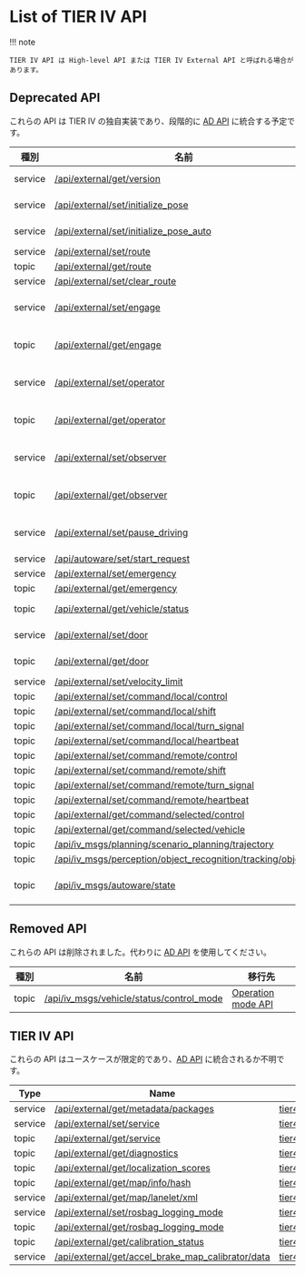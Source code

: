 # List of TIER IV API

!!! note

    TIER IV API は High-level API または TIER IV External API と呼ばれる場合があります。

## Deprecated API

これらの API は TIER IV の独自実装であり、段階的に [AD API](../ad-api/list/index.md) に統合する予定です。

| 種別    | 名前                                                                                                                           | 移行先                                                                                                                                            | 移行ガイド                                                                                                                                         |
| ------- | ------------------------------------------------------------------------------------------------------------------------------ | ------------------------------------------------------------------------------------------------------------------------------------------------- | -------------------------------------------------------------------------------------------------------------------------------------------------- |
| service | [/api/external/get/version](./api/external/get/version.md)                                                                     | [Interface API](https://autowarefoundation.github.io/autoware-documentation/main/design/autoware-interfaces/ad-api/features/interface/)           | -                                                                                                                                                  |
| service | [/api/external/set/initialize_pose](./api/external/set/initialize_pose.md)                                                     | [Localization API](https://autowarefoundation.github.io/autoware-documentation/main/design/autoware-interfaces/ad-api/features/localization/)     | -                                                                                                                                                  |
| service | [/api/external/set/initialize_pose_auto](./api/external/set/initialize_pose_auto.md)                                           | [Localization API](https://autowarefoundation.github.io/autoware-documentation/main/design/autoware-interfaces/ad-api/features/localization/)     | -                                                                                                                                                  |
| service | [/api/external/set/route](./api/external/set/route.md)                                                                         | [Routing API](https://autowarefoundation.github.io/autoware-documentation/main/design/autoware-interfaces/ad-api/features/routing/)               | -                                                                                                                                                  |
| topic   | [/api/external/get/route](./api/external/get/route.md)                                                                         | [Routing API](https://autowarefoundation.github.io/autoware-documentation/main/design/autoware-interfaces/ad-api/features/routing/)               | -                                                                                                                                                  |
| service | [/api/external/set/clear_route](./api/external/set/clear_route.md)                                                             | [Routing API](https://autowarefoundation.github.io/autoware-documentation/main/design/autoware-interfaces/ad-api/features/routing/)               | -                                                                                                                                                  |
| service | [/api/external/set/engage](./api/external/set/engage.md)                                                                       | [Operation mode API](https://autowarefoundation.github.io/autoware-documentation/main/design/autoware-interfaces/ad-api/features/operation_mode/) | [Operation mode compatibility](./migration/operation-mode.md)                                                                                      |
| topic   | [/api/external/get/engage](./api/external/get/engage.md)                                                                       | [Operation mode API](https://autowarefoundation.github.io/autoware-documentation/main/design/autoware-interfaces/ad-api/features/operation_mode/) | [Operation mode compatibility](./migration/operation-mode.md)                                                                                      |
| service | [/api/external/set/operator](./api/external/set/operator.md)                                                                   | [Operation mode API](https://autowarefoundation.github.io/autoware-documentation/main/design/autoware-interfaces/ad-api/features/operation_mode/) | [Operation mode compatibility](./migration/operation-mode.md)                                                                                      |
| topic   | [/api/external/get/operator](./api/external/get/operator.md)                                                                   | [Operation mode API](https://autowarefoundation.github.io/autoware-documentation/main/design/autoware-interfaces/ad-api/features/operation_mode/) | [Operation mode compatibility](./migration/operation-mode.md)                                                                                      |
| service | [/api/external/set/observer](./api/external/set/observer.md)                                                                   | [Operation mode API](https://autowarefoundation.github.io/autoware-documentation/main/design/autoware-interfaces/ad-api/features/operation_mode/) | [Operation mode compatibility](./migration/operation-mode.md)                                                                                      |
| topic   | [/api/external/get/observer](./api/external/get/observer.md)                                                                   | [Operation mode API](https://autowarefoundation.github.io/autoware-documentation/main/design/autoware-interfaces/ad-api/features/operation_mode/) | [Operation mode compatibility](./migration/operation-mode.md)                                                                                      |
| service | [/api/external/set/pause_driving](./api/external/set/pause_driving.md)                                                         | [Operation mode API](https://autowarefoundation.github.io/autoware-documentation/main/design/autoware-interfaces/ad-api/features/operation_mode/) | [Operation mode compatibility](./migration/operation-mode.md)                                                                                      |
| service | [/api/autoware/set/start_request](./api/autoware/set/start_request.md)                                                         | T.B.D.                                                                                                                                            | -                                                                                                                                                  |
| service | [/api/external/set/emergency](./api/external/set/emergency.md)                                                                 | T.B.D.                                                                                                                                            | -                                                                                                                                                  |
| topic   | [/api/external/get/emergency](./api/external/get/emergency.md)                                                                 | T.B.D.                                                                                                                                            | -                                                                                                                                                  |
| topic   | [/api/external/get/vehicle/status](./api/external/get/vehicle/status.md)                                                       | [Vehicle status API](https://autowarefoundation.github.io/autoware-documentation/main/design/autoware-interfaces/ad-api/features/vehicle-status/) | -                                                                                                                                                  |
| service | [/api/external/set/door](./api/external/set/door.md)                                                                           | [Vehicle doors API](https://autowarefoundation.github.io/autoware-documentation/main/design/autoware-interfaces/ad-api/features/vehicle-doors/)   | -                                                                                                                                                  |
| topic   | [/api/external/get/door](./api/external/get/door.md)                                                                           | [Vehicle doors API](https://autowarefoundation.github.io/autoware-documentation/main/design/autoware-interfaces/ad-api/features/vehicle-doors/)   | -                                                                                                                                                  |
| service | [/api/external/set/velocity_limit](./api/external/set/velocity_limit.md)                                                       | T.B.D.                                                                                                                                            | -                                                                                                                                                  |
| topic   | [/api/external/set/command/local/control](./api/external/set/command/local/control.md)                                         | T.B.D.                                                                                                                                            | -                                                                                                                                                  |
| topic   | [/api/external/set/command/local/shift](./api/external/set/command/local/shift.md)                                             | T.B.D.                                                                                                                                            | -                                                                                                                                                  |
| topic   | [/api/external/set/command/local/turn_signal](./api/external/set/command/local/turn_signal.md)                                 | T.B.D.                                                                                                                                            | -                                                                                                                                                  |
| topic   | [/api/external/set/command/local/heartbeat](./api/external/set/command/local/heartbeat.md)                                     | T.B.D.                                                                                                                                            | -                                                                                                                                                  |
| topic   | [/api/external/set/command/remote/control](./api/external/set/command/remote/control.md)                                       | T.B.D.                                                                                                                                            | -                                                                                                                                                  |
| topic   | [/api/external/set/command/remote/shift](./api/external/set/command/remote/shift.md)                                           | T.B.D.                                                                                                                                            | -                                                                                                                                                  |
| topic   | [/api/external/set/command/remote/turn_signal](./api/external/set/command/remote/turn_signal.md)                               | T.B.D.                                                                                                                                            | -                                                                                                                                                  |
| topic   | [/api/external/set/command/remote/heartbeat](./api/external/set/command/remote/heartbeat.md)                                   | T.B.D.                                                                                                                                            | -                                                                                                                                                  |
| topic   | [/api/external/get/command/selected/control](./api/external/get/command/selected/control.md)                                   | T.B.D.                                                                                                                                            | -                                                                                                                                                  |
| topic   | [/api/external/get/command/selected/vehicle](./api/external/get/command/selected/vehicle.md)                                   | T.B.D.                                                                                                                                            | -                                                                                                                                                  |
| topic   | [/api/iv_msgs/planning/scenario_planning/trajectory](./api/iv_msgs/planning/scenario_planning/trajectory.md)                   | T.B.D.                                                                                                                                            | -                                                                                                                                                  |
| topic   | [/api/iv_msgs/perception/object_recognition/tracking/objects](./api/iv_msgs/perception/object_recognition/tracking/objects.md) | T.B.D.                                                                                                                                            | -                                                                                                                                                  |
| topic   | [/api/iv_msgs/autoware/state](./api/iv_msgs/autoware/state.md)                                                                 | None                                                                                                                                              | [Autoware state compatibility](https://autowarefoundation.github.io/autoware.universe/main/system/autoware_default_adapi/document/autoware-state/) |

## Removed API

これらの API は削除されました。代わりに [AD API](../ad-api/list/index.md) を使用してください。

| 種別  | 名前                                                                                     | 移行先                                                                                                                                            |
| ----- | ---------------------------------------------------------------------------------------- | ------------------------------------------------------------------------------------------------------------------------------------------------- |
| topic | [/api/iv_msgs/vehicle/status/control_mode](./api/iv_msgs/vehicle/status/control_mode.md) | [Operation mode API](https://autowarefoundation.github.io/autoware-documentation/main/design/autoware-interfaces/ad-api/features/operation_mode/) |

## TIER IV API

これらの API はユースケースが限定的であり、[AD API](../ad-api/list/index.md) に統合されるか不明です。

| Type    | Name                                                                                                       | Data                                                                                                                                 |
| ------- | ---------------------------------------------------------------------------------------------------------- | ------------------------------------------------------------------------------------------------------------------------------------ |
| service | [/api/external/get/metadata/packages](./api/external/get/metadata/packages.md)                             | [tier4_external_api_msgs/srv/GetMetadataPackages](./type/tier4_external_api_msgs/srv/GetMetadataPackages.md)                         |
| service | [/api/external/set/service](./api/external/set/service.md)                                                 | [tier4_external_api_msgs/srv/SetService](./type/tier4_external_api_msgs/srv/SetService.md)                                           |
| topic   | [/api/external/get/service](./api/external/get/service.md)                                                 | [tier4_external_api_msgs/msg/Service](./type/tier4_external_api_msgs/msg/Service.md)                                                 |
| topic   | [/api/external/get/diagnostics](./api/external/get/diagnostics.md)                                         | [tier4_external_api_msgs/msg/ClassifiedDiagnostics](./type/tier4_external_api_msgs/msg/ClassifiedDiagnostics.md)                     |
| topic   | [/api/external/get/localization_scores](./api/external/get/localization_scores.md)                         | [tier4_external_api_msgs/msg/LocalizationScoreArray](./type/tier4_external_api_msgs/msg/LocalizationScoreArray.md)                   |
| topic   | [/api/external/get/map/info/hash](./api/external/get/map/info/hash.md)                                     | [tier4_external_api_msgs/msg/MapHash](./type/tier4_external_api_msgs/msg/MapHash.md)                                                 |
| service | [/api/external/get/map/lanelet/xml](./api/external/get/map/lanelet/xml.md)                                 | [tier4_external_api_msgs/srv/GetTextFile](./type/tier4_external_api_msgs/srv/GetTextFile.md)                                         |
| service | [/api/external/set/rosbag_logging_mode](./api/external/set/rosbag_logging_mode.md)                         | [tier4_external_api_msgs/srv/SetRosbagLoggingMode](./type/tier4_external_api_msgs/srv/SetRosbagLoggingMode.md)                       |
| topic   | [/api/external/get/rosbag_logging_mode](./api/external/get/rosbag_logging_mode.md)                         | [tier4_external_api_msgs/msg/RosbagLoggingMode](./type/tier4_external_api_msgs/msg/RosbagLoggingMode.md)                             |
| topic   | [/api/external/get/calibration_status](./api/external/get/calibration_status.md)                           | [tier4_external_api_msgs/msg/CalibrationStatusArray](./type/tier4_external_api_msgs/msg/CalibrationStatusArray.md)                   |
| service | [/api/external/get/accel_brake_map_calibrator/data](./api/external/get/accel_brake_map_calibrator/data.md) | [tier4_external_api_msgs/srv/GetAccelBrakeMapCalibrationData](./type/tier4_external_api_msgs/srv/GetAccelBrakeMapCalibrationData.md) |
